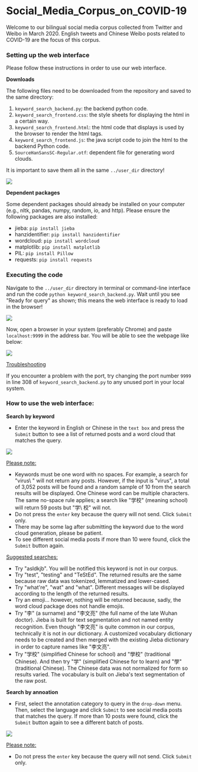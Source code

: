 # Social_Media_Corpus_on_COVID-19

Welcome to our bilingual social media corpus collected from Twitter and Weibo in March 2020. English tweets and Chinese Weibo posts related to COVID-19 are the focus of this corpus.


### Setting up the web interface

Please follow these instructions in order to use our web interface.

**Downloads**

The following files need to be downloaded from the repository and saved to the same directory:

1. `keyword_search_backend.py`: the backend python code.
2. `keyword_search_frontend.css`: the style sheets for displaying the html in a certain way.
3. `keyword_search_frontend.html`: the html code that displays is used by the browser to render the html tags.
4. `keyword_search_frontend.js`: the java script code to join the html to the backend Python code.
5. `SourceHanSansSC-Regular.otf`: dependent file for generating word clouds.

It is important to save them all in the same `../user_dir` directory!

![](https://github.ubc.ca/MDS-CL-2019-20/Social_Media_Corpus_on_COVID-19/blob/master/Image/make_dirs_demo.png)

**Dependent packages**

Some dependent packages should already be installed on your computer (e.g., nltk, pandas, numpy, random, io, and http). Please ensure the following packages are also installed:

- jieba: `pip install jieba`
- hanzidentifier: `pip install hanzidentifier`
- wordcloud: `pip install wordcloud`
- matplotlib: `pip install matplotlib`
- PIL: `pip install Pillow`
- requests: `pip install requests`

### Executing the code

Navigate to the `../user_dir` directory in terminal or command-line interface and run the code `python keyword_search_backend.py`. Wait until you see "Ready for query" as shown; this means the web interface is ready to load in the browser!

![](https://raw.github.ubc.ca/MDS-CL-2019-20/Social_Media_Corpus_on_COVID-19/master/Image/execute_demo.png)

Now, open a browser in your system (preferably Chrome) and paste `localhost:9999` in the address bar. You will be able to see the webpage like below:
 
![](https://raw.github.ubc.ca/MDS-CL-2019-20/Social_Media_Corpus_on_COVID-19/master/Image/webpage_demo.png)

<u>Troubleshooting</u>

If you encounter a problem with the port, try changing the port number `9999` in line 308 of `keyword_search_backend.py` to any unused port in your local system.

### How to use the web interface:

**Search by keyword**

- Enter the keyword in English or Chinese in the `text box` and press the `Submit` button to see a list of returned posts and a word cloud that matches the query.

![](https://raw.github.ubc.ca/MDS-CL-2019-20/Social_Media_Corpus_on_COVID-19/master/Image/keyword_demo.png)

<u>Please note: </u>

- Keywords must be one word with no spaces. For example, a search for "virus\ " will not return any posts. However, if the input is "virus", a total of 3,052 posts will be found and a random sample of 10 from the search results will be displayed. One Chinese word can be multiple characters. The same no-space rule applies; a search like "学校" (meaning school) will return 59 posts but "学\ 校" will not.
- Do not press the `enter` key because the query will not send. Click `Submit` only.
- There may be some lag after submitting the keyword due to the word cloud generation, please be patient.
- To see different social media posts if more than 10 were found, click the `Submit` button again.

<u>Suggested searches: </u>

- Try "asldkjb". You will be notified this keyword is not in our corpus.
- Try "test", "testing" and "TeStEd". The returned results are the same because raw data was tokenized, lemmatized and lower-cased.
- Try "what're", "wat" and "what". Different messages will be displayed according to the length of the returned results. 
- Try an emoji... however, nothing will be returned because, sadly, the word cloud package does not handle emojis. 
- Try "李" (a surname) and "李文亮" (the full name of the late Wuhan doctor). Jieba is built for text segmentation and not named entity recognition. Even though "李文亮" is quite common in our corpus, technically it is not in our dictionary. A customized vocabulary dictionary needs to be created and then merged with the existing Jieba dictionary in order to capture names like "李文亮". 
- Try "学校" (simplified Chinese for school) and "學校" (traditional Chinese). And then try "学" (simplified Chinese for to learn) and "學" (traditional Chinese). The Chinese data was not normalized for form so results varied. The vocabulary is built on Jieba's text segmentation of the raw post.

**Search by annoation**

- First, select the annotation category to query in the `drop-down` menu. Then, select the language and click `Submit` to see social media posts that matches the query. If more than 10 posts were found, click the `Submit` button again to see a different batch of posts.

![](https://raw.github.ubc.ca/MDS-CL-2019-20/Social_Media_Corpus_on_COVID-19/master/Image/dropdown_demo.png)

<u>Please note: </u>

- Do not press the `enter` key because the query will not send. Click `Submit` only.



